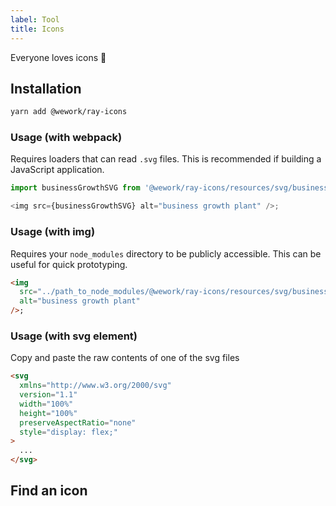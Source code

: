 ```yaml
---
label: Tool
title: Icons
---
```


<page-intro>Everyone loves icons 🤗</page-intro>

## Installation

```bash
yarn add @wework/ray-icons
```

### Usage (with webpack)

Requires loaders that can read `.svg` files. This is recommended if building a JavaScript application.

```js
import businessGrowthSVG from '@wework/ray-icons/resources/svg/business/outline/business-growth.svg';

<img src={businessGrowthSVG} alt="business growth plant" />;
```

### Usage (with img)

Requires your `node_modules` directory to be publicly accessible. This can be useful for quick prototyping.

```html
<img
  src="../path_to_node_modules/@wework/ray-icons/resources/svg/business/outline/business-growth.svg"
  alt="business growth plant"
/>;
```

### Usage (with svg element)

Copy and paste the raw contents of one of the svg files

```html
<svg
  xmlns="http://www.w3.org/2000/svg"
  version="1.1"
  width="100%"
  height="100%"
  preserveAspectRatio="none"
  style="display: flex;"
>
  ...
</svg>
```

## Find an icon

<docs-icons></docs-icons>
